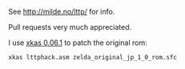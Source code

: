 See http://milde.no/lttp/ for info.

Pull requests very much appreciated.

I use [xkas 0.06.1](http://www.smwcentral.net/?p=section&a=details&id=4615) to patch the original rom:

```
xkas lttphack.asm zelda_original_jp_1_0_rom.sfc
```
